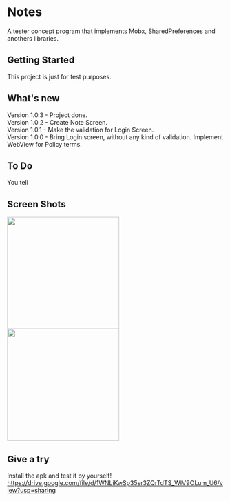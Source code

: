 # Notes

A tester concept program that implements Mobx, SharedPreferences and anothers libraries.  

## Getting Started  

This project is just for test purposes. 

## What's new  

Version 1.0.3 - Project done.  
Version 1.0.2 - Create Note Screen.  
Version 1.0.1 - Make the validation for Login Screen.  
Version 1.0.0 - Bring Login screen, without any kind of validation. Implement WebView for Policy terms.  

## To Do  

You tell

## Screen Shots
<img width="260" src="https://github.com/brunos0/Notas/assets/49425249/ad875a5e-c284-41fe-89f9-dc185e151d85">    <img width="260" src="https://github.com/brunos0/Notas/assets/49425249/467bed5a-70ca-4fc4-af14-d662e5812ee3">

## Give a try
Install the apk and test it by yourself!
https://drive.google.com/file/d/1WNLiKwSp35sr3ZQrTdTS_WIV9OLum_U6/view?usp=sharing
